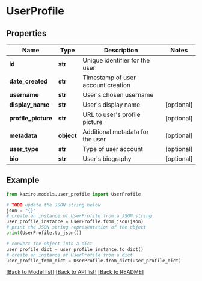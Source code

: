 # UserProfile


## Properties

Name | Type | Description | Notes
------------ | ------------- | ------------- | -------------
**id** | **str** | Unique identifier for the user | 
**date_created** | **str** | Timestamp of user account creation | 
**username** | **str** | User&#39;s chosen username | 
**display_name** | **str** | User&#39;s display name | [optional] 
**profile_picture** | **str** | URL to user&#39;s profile picture | [optional] 
**metadata** | **object** | Additional metadata for the user | [optional] 
**user_type** | **str** | Type of user account | [optional] 
**bio** | **str** | User&#39;s biography | [optional] 

## Example

```python
from kaziro.models.user_profile import UserProfile

# TODO update the JSON string below
json = "{}"
# create an instance of UserProfile from a JSON string
user_profile_instance = UserProfile.from_json(json)
# print the JSON string representation of the object
print(UserProfile.to_json())

# convert the object into a dict
user_profile_dict = user_profile_instance.to_dict()
# create an instance of UserProfile from a dict
user_profile_from_dict = UserProfile.from_dict(user_profile_dict)
```
[[Back to Model list]](../README.md#documentation-for-models) [[Back to API list]](../README.md#documentation-for-api-endpoints) [[Back to README]](../README.md)


